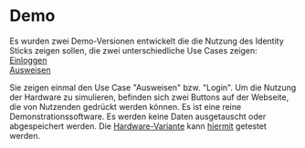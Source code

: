 # Demo
Es wurden zwei Demo-Versionen entwickelt die die Nutzung des Identity Sticks zeigen sollen, die zwei unterschiedliche Use Cases zeigen:
<br>
[Einloggen](/demo/login)<br>
[Ausweisen](/demo/ausweisen)

Sie zeigen einmal den Use Case "Ausweisen" bzw. "Login". Um die Nutzung der Hardware zu simulieren, befinden sich zwei Buttons auf der Webseite, die von Nutzenden gedrückt werden können. Es ist eine reine Demonstrationssoftware. Es werden keine Daten ausgetauscht oder abgespeichert werden.
Die [Hardware-Variante](https://github.com/Identity-Stick/solo) kann [hiermit](https://github.com/Identity-Stick/identity-stick-server) getestet werden.